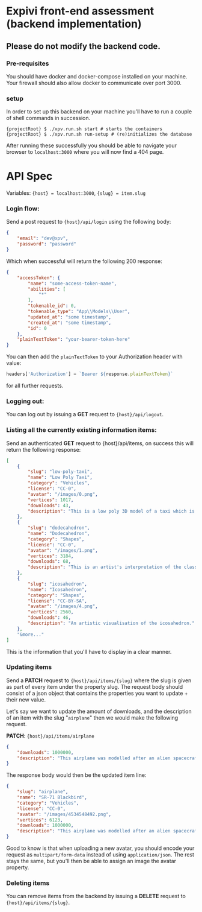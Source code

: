 # Expivi front-end assessment (backend implementation)
## Please do not modify the backend code.
### Pre-requisites
You should have docker and docker-compose installed on your machine.
Your firewall should also allow docker to communicate over port 3000.

### setup
In order to set up this backend on your machine you'll have to run a couple of shell commands
in succession.
```shell
{projectRoot} $ ./xpv.run.sh start # starts the containers
{projectRoot} $ ./xpv.run.sh run-setup # (re)initializes the database
```

After running these successfully you should be able to navigate your browser to `localhost:3000`
where you will now find a 404 page.

# API Spec
Variables: `{host} = localhost:3000`, `{slug} = item.slug`

### Login flow:
Send a post request to `{host}/api/login` using the following body:

```json
{
    "email": "dev@xpv",
    "password": "password"
}
```

Which when successful will return the following 200 response:
```json
{
    "accessToken": {
        "name": "some-access-token-name",
        "abilities": [
            "*"
        ],
        "tokenable_id": 0,
        "tokenable_type": "App\\Models\\User",
        "updated_at": "some timestamp",
        "created_at": "some timestamp",
        "id": 0
    },
    "plainTextToken": "your-bearer-token-here"
}
```

You can then add the `plainTextToken` to your Authorization header with value:
```javascript
headers['Authorization'] = `Bearer ${response.plainTextToken}`
```
for all further requests.

### Logging out:
You can log out by issuing a **GET** request to `{host}/api/logout`.

### Listing all the currently existing information items:
Send an authenticated **GET** request to {host}/api/items, on success this will return the following response:

```json
[
    {
        "slug": "low-poly-taxi",
        "name": "Low Poly Taxi",
        "category": "Vehicles",
        "license": "CC-0",
        "avatar": "/images/0.png",
        "vertices": 1017,
        "downloads": 43,
        "description": "This is a low poly 3D model of a taxi which is common in The Netherlands."
    },
    {
        "slug": "dodecahedron",
        "name": "Dodecahedron",
        "category": "Shapes",
        "license": "CC-0",
        "avatar": "/images/1.png",
        "vertices": 3184,
        "downloads": 68,
        "description": "This is an artist's interpretation of the classic dodecahedron."
    },
    {
        "slug": "icosahedron",
        "name": "Icosahedron",
        "category": "Shapes",
        "license": "CC-BY-SA",
        "avatar": "/images/4.png",
        "vertices": 2560,
        "downloads": 46,
        "description": "An artistic visualisation of the icosahedron."
    },
    "&more..."
]
```
This is the information that you'll have to display in a clear manner.

### Updating items
Send a **PATCH** request to `{host}/api/items/{slug}` where the slug is given as part of every item under the property slug.
The request body should consist of a json object that contains the properties you want to update + their new value.

Let's say we want to update the amount of downloads, and the description of an item with the slug "`airplane`"
then we would make the following request.

**PATCH**: `{host}/api/items/airplane`
```json
{
    "downloads": 1000000,
    "description": "This airplane was modelled after an alien spacecraft at Area 51"
}
```

The response body would then be the updated item line:
```json
{
    "slug": "airplane",
    "name": "SR-71 Blackbird",
    "category": "Vehicles",
    "license": "CC-0",
    "avatar": "/images/4534548492.png",
    "vertices": 6123,
    "downloads": 1000000,
    "description": "This airplane was modelled after an alien spacecraft at Area 51"
}
```
Good to know is that when uploading a new avatar, you should encode your request as `multipart/form-data`
instead of using `application/json`. The rest stays the same, but you'll then be able to assign an image
the avatar property.

### Deleting items
You can remove items from the backend by issuing a **DELETE** request to `{host}/api/items/{slug}`.
